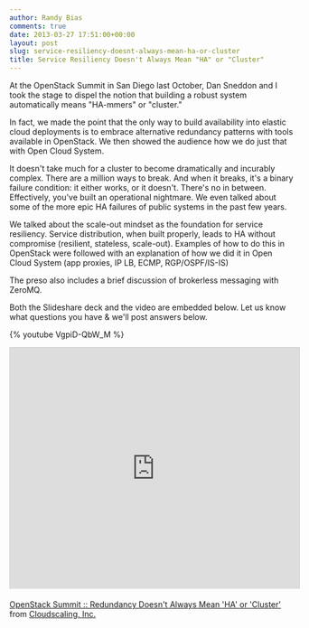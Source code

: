 ```yaml
---
author: Randy Bias
comments: true
date: 2013-03-27 17:51:00+00:00
layout: post
slug: service-resiliency-doesnt-always-mean-ha-or-cluster
title: Service Resiliency Doesn't Always Mean "HA" or "Cluster"
---
```


At the OpenStack Summit in San Diego last October, Dan Sneddon and I took the stage to dispel the notion that building a robust system automatically means "HA-mmers" or "cluster."

In fact, we made the point that the only way to build availability into elastic cloud deployments is to embrace alternative redundancy patterns with tools available in OpenStack. We then showed the audience how we do just that with Open Cloud System.

It doesn't take much for a cluster to become dramatically and incurably complex. There are a million ways to break. And when it breaks, it's a binary failure condition: it either works, or it doesn't. There's no in between. Effectively, you've built an operational nightmare. We even talked about some of the more epic HA failures of public systems in the past few years.

We talked about the scale-out mindset as the foundation for service resiliency. Service distribution, when built properly, leads to HA without compromise (resilient, stateless, scale-out). Examples of how to do this in OpenStack were followed with an explanation of how we did it in Open Cloud System (app proxies, IP LB, ECMP, RGP/OSPF/IS-IS)

The preso also includes a brief discussion of brokerless messaging with ZeroMQ.

Both the Slideshare deck and the video are embedded below. Let us know what questions you have &amp; we'll post answers below.

{% youtube VgpiD-QbW_M %}

<iframe style="border: 1px solid #CCC; border-width: 1px 1px 0; margin-bottom: 5px;" src="http://www.slideshare.net/slideshow/embed_code/14832750" height="427" width="512" allowfullscreen="" frameborder="0" marginwidth="0" marginheight="0" scrolling="no"></iframe>

[OpenStack Summit :: Redundancy Doesn't Always Mean 'HA' or 'Cluster'](http://www.slideshare.net/randybias/open-stack-designsummithapairsarenottheonlyanswer-copy)
from [Cloudscaling, Inc.](http://www.slideshare.net/randybias)
